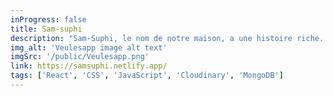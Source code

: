```yaml
---
inProgress: false
title: Sam-suphi
description: "Sam-Suphi, le nom de notre maison, a une histoire riche. Autrefois la propriété de mes grands-parents, elle est maintenant chère à toute la famille. Située à seulement 10 minutes de la mer, elle allie charme familial et proximité avec la nature. Un lieu qui respire l'histoire et qui continue à être un point d'ancrage pour notre famille."
img_alt: 'Veulesapp image alt text'
imgSrc: '/public/Veulesapp.png'
link: https://samsuphi.netlify.app/
tags: ['React', 'CSS', 'JavaScript', 'Cloudinary', 'MongoDB']
---
```

